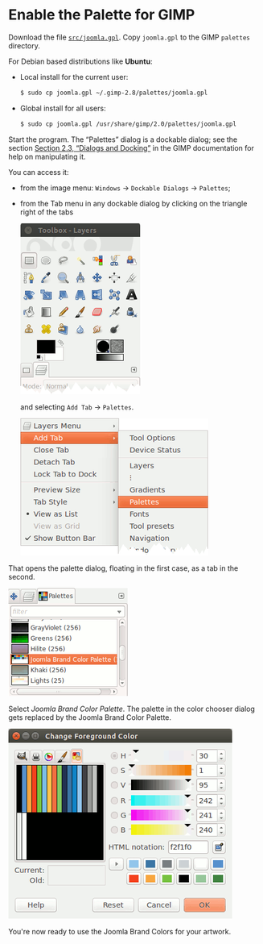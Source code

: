 # Enable the Palette for GIMP

Download the file [`src/joomla.gpl`](src/joomla.gpl).
Copy `joomla.gpl` to the GIMP `palettes` directory.
 
For Debian based distributions like **Ubuntu**:

  - Local install for the current user:
   
    ```bash
    $ sudo cp joomla.gpl ~/.gimp-2.8/palettes/joomla.gpl
    ```

  - Global install for all users:
  
    ```bash
    $ sudo cp joomla.gpl /usr/share/gimp/2.0/palettes/joomla.gpl
    ```

Start the program.
The “Palettes” dialog is a dockable dialog; see the section
[Section 2.3, “Dialogs and Docking”](https://docs.gimp.org/en/gimp-concepts-docks.html) in the GIMP documentation
for help on manipulating it.

You can access it:

  - from the image menu: `Windows` → `Dockable Dialogs` → `Palettes`;
  - from the Tab menu in any dockable dialog by clicking on the triangle right of the tabs

    ![GIMP toolbox](img/gimp-toolbox.png)

    and selecting `Add Tab` → `Palettes`.
    
    ![GIMP add palette tab](img/gimp-add-palette-tab.png)

That opens the palette dialog, floating in the first case, as a tab in the second.

![GIMP palette selection](img/gimp-palette-selection.png)

Select *Joomla Brand Color Palette*.
The palette in the color chooser dialog gets replaced by the Joomla Brand Color Palette.

![GIMP Joomla palette](img/gimp-joomla-palette.png)

You're now ready to use the Joomla Brand Colors for your artwork.

